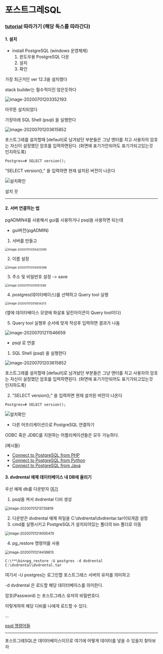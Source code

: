 # 포스트그레SQL

### [tutorial](https://www.postgresqltutorial.com/) 따라가기 (해당 독스를 따라간다)

#### 1. 설치

- install PostgreSQL (windows 운영체제)
  1. 윈도우용 PostgreSQL 다운
  2. 설치
  3. 확인

가장 최근거인 ver 12.3을 설치했다

stack builder는 필수적이진 않은듯하다



![image-20200701203352193](C:\Users\ssuw2\AppData\Roaming\Typora\typora-user-images\image-20200701203352193.png)

아무튼 설치되었다



가장아래 SQL Shell (psql) 을 실행한다

![image-20200701203615852](C:\Users\ssuw2\AppData\Roaming\Typora\typora-user-images\image-20200701203615852.png)

포스트그레를 설치할때 [default]로 남겨놨던 부분들은 그냥 엔터를 치고 사용자의 암호는 자신이 설정했던 암호를 입력하면된다. (화면에 표기가안되어도 표기가되고있는것 인지하도록)



```psql
Postgres=# SELECT version();
```

"SELECT version();" 을 입력하면 현재 설치된 버전이 나온다

![설치확인](C:\Users\ssuw2\Pictures\캡스톤\포스트그레\설치확인.png)

 설치 끗

---

#### 2. 서버 연결하는 법

pgADMIN4를 사용해서 gui를 사용하거나 psql을 사용하면 되는데

- gui버전(pgADMIN)

1. 서버를 만들고

<img src="C:\Users\ssuw2\AppData\Roaming\Typora\typora-user-images\image-20200701205422595.png" alt="image-20200701205422595" style="zoom:67%;" />

2. 이름 설정

<img src="C:\Users\ssuw2\AppData\Roaming\Typora\typora-user-images\image-20200701205455388.png" alt="image-20200701205455388" style="zoom:67%;" />

3. 주소 및 비밀번호 설정 -> save

<img src="C:\Users\ssuw2\AppData\Roaming\Typora\typora-user-images\image-20200701205551288.png" alt="image-20200701205551288" style="zoom: 67%;" />

4. postgres(데이터베이스)를 선택하고 Query tool 실행

<img src="C:\Users\ssuw2\AppData\Roaming\Typora\typora-user-images\image-20200701205834213.png" alt="image-20200701205834213" style="zoom:67%;" />

(옆에 데이터베이스 모양에 화살표 달린아이콘이 Query tool이다)

5. Query tool 실행후 순서에 맞게 작성후 입력하면 결과가 나옴

![image-20200701211546659](C:\Users\ssuw2\AppData\Roaming\Typora\typora-user-images\image-20200701211546659.png)



- psql 로 연결

1. SQL Shell (psql) 을 실행한다

![image-20200701203615852](C:\Users\ssuw2\AppData\Roaming\Typora\typora-user-images\image-20200701203615852.png)

포스트그레를 설치할때 [default]로 남겨놨던 부분들은 그냥 엔터를 치고 사용자의 암호는 자신이 설정했던 암호를 입력하면된다. (화면에 표기가안되어도 표기가되고있는것 인지하도록)



2. "SELECT version();" 을 입력하면 현재 설치된 버전이 나온다

```psql
Postgres=# SELECT version();
```

![설치확인](C:\Users\ssuw2\Pictures\캡스톤\포스트그레\설치확인.png)



- 다른 어프리케이션으로 PostgreSQL 연결하기

ODBC 혹은 JDBC를 지원하는 어플리케이션들은 모두 가능하다.

(예시들)

- [Connect to PostgreSQL from PHP](https://www.postgresqltutorial.com/postgresql-php/connect/)
- [Connect to PostgreSQL from Python](https://www.postgresqltutorial.com/postgresql-python/connect/)
- [Connect to PostgreSQL from Java](https://www.postgresqltutorial.com/postgresql-jdbc/connecting-to-postgresql-database/)

#### 3. dvdrental 예제 데이터베이스 내 DB에 올리기

우선 예제 db를 다운받자 [여기](https://www.postgresqltutorial.com/postgresql-sample-database/)

1. psql을 켜서 dvdrental 디비 생성

<img src="C:\Users\ssuw2\AppData\Roaming\Typora\typora-user-images\image-20200701213726819.png" alt="image-20200701213726819" style="zoom: 80%;" />

2. 다운받은 dvdrental 예제 파일을 C:\dvdrental\dvdrentar.tar이되게끔 설정
3. cmd를 실행시키고 PostgreSQL가 설치되어있는 폴더의 bin 폴더로 이동

<img src="C:\Users\ssuw2\AppData\Roaming\Typora\typora-user-images\image-20200701214005470.png" alt="image-20200701214005470" style="zoom:80%;" />

4. pg_restore 명령어를 사용

<img src="C:\Users\ssuw2\AppData\Roaming\Typora\typora-user-images\image-20200701214439813.png" alt="image-20200701214439813" style="zoom:80%;" />

```shell
C:\**\bin>pg_restore -U postgres -d dvdrental C:\dvdrental\dvdrental.tar
```

여기서 -U postgres는 로그인할 포스트그레스 서버의 유저를 의미하고

-d dvdrental 은 로드할 해당 데이터베이스를 의미한다.

암호(Password) 는 포스트그레스 유저의 비밀번호다.



이렇게하여 해당 디비를 나에게 로드할 수 있다.



...



[psql 명령어들](https://browndwarf.tistory.com/51)

---

포스트그레SQL은 데이터베이스이므로 여기에 어떻게 데이터를 넣을 수 있을지 찾아보자